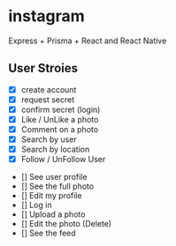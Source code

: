 # instagram

Express + Prisma + React and React Native

## User Stroies

- [x] create account
- [x] request secret
- [x] confirm secret (login)
- [x] Like / UnLike a photo
- [x] Comment on a photo
- [x] Search by user
- [x] Search by location
- [x] Follow / UnFollow User
- [] See user profile
- [] See the full photo
- [] Edit my profile
- [] Log in
- [] Upload a photo
- [] Edit the photo (Delete)
- [] See the feed

